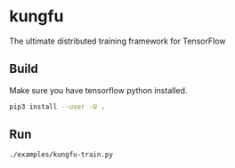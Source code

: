# kungfu

The ultimate distributed training framework for TensorFlow

## Build

Make sure you have tensorflow python installed.

```bash
pip3 install --user -U .
```

## Run

```bash
./examples/kungfu-train.py
```
